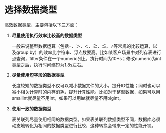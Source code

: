 # 选择数据类型<a name="ZH-CN_TOPIC_0245374556"></a>

高效数据类型，主要包括以下三方面：

1.  **尽量使用执行效率比较高的数据类型**

    一般来说整型数据运算（包括=、＞、＜、≧、≦、≠等常规的比较运算，以及group by）的效率比字符串、浮点数要高。比如某客户场景中对列存表进行点查询，filter条件在一个numeric列上，执行时间为10+s；修改numeric为int类型之后，执行时间缩短为1.8s左右。

2.  **尽量使用短字段的数据类型**

    长度较短的数据类型不仅可以减小数据文件的大小，提升IO性能；同时也可以减小相关计算时的内存消耗，提升计算性能。比如对于整型数据，如果可以用smallint就尽量不用int，如果可以用int就尽量不用bigint。

3.  **使用一致的数据类型**

    表关联列尽量使用相同的数据类型。如果表关联列数据类型不同，数据库必须动态地转化为相同的数据类型进行比较，这种转换会带来一定的性能开销。


